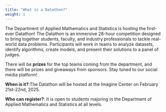 ```yaml
---
title: "What is a Datathon?"
weight: 1
---
```


The Department of Applied Mathematics and Statistics is hosting the first-ever Datathon! The Datathon is an immersive 28-hour competition designed to bring together students, faculty, and industry professionals to tackle real-world data problems. Participants will work in teams to analyze datasets, identify algorithms, create models, and present their solutions to a panel of judges. 

There will be **prizes** for the top teams coming from the department, and there will be prizes and giveaways from sponsors. Stay tuned to our social media platform!

**When is it?**:The Datathon will be hosted at the Imagine Center on February 21st-22nd, 2025.

**Who can register?**:
 It is open to students majoring in the Department of Applied Mathematics and Statistics at all levels.
